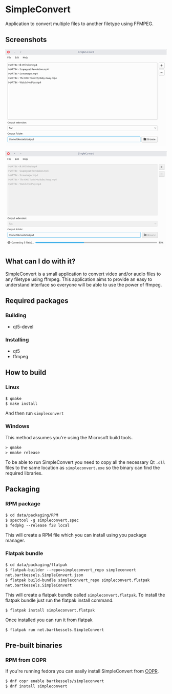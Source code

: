 # SimpleConvert

Application to convert multiple files to another filetype using FFMPEG.

## Screenshots

![SimpleConvert mainwindow](data/screenshots/mainwindow.png)

![SimpleConvert when converting files](data/screenshots/mainwindow_converting.png)

## What can I do with it?

SimpleConvert is a small application to convert video and/or
audio files to any filetype using ffmpeg. This application aims
to provide an easy to understand interface so everyone will be
able to use the power of ffmpeg.

## Required packages

### Building

- qt5-devel

### Installing

- qt5
- ffmpeg

## How to build

### Linux

```
$ qmake
$ make install
```

And then run `simpleconvert`

### Windows

This method assumes you're using the Microsoft build tools.

```
> qmake
> nmake release
```

To be able to run SimpleConvert you need to copy all the
necessary Qt `.dll` files to the same location as `simpleconvert.exe`
so the binary can find the required libraries.

## Packaging

### RPM package

```
$ cd data/packaging/RPM
$ spectool -g simpleconvert.spec
$ fedpkg --release f28 local
```

This will create a RPM file which you can install using you package manager.

### Flatpak bundle

```
$ cd data/packaging/flatpak
$ flatpak-builder --repo=simpleconvert_repo simpleconvert net.bartkessels.SimpleConvert.json
$ flatpak build-bundle simpleconvert_repo simpleconvert.flatpak net.bartkessels.SimpleConvert
```

This will create a flatpak bundle called `simpleconvert.flatpak`. To install the flatpak bundle
just run the flatpak install command.

```
$ flatpak install simpleconvert.flatpak
```

Once installed you can run it from flatpak

```
$ flatpak run net.bartkessels.SimpleConvert
```

## Pre-built binaries

### RPM from COPR

If you're running fedora you can easily install SimpleConvert from [COPR](https://copr.fedorainfracloud.org/coprs/bartkessels/simpleconvert/).

```
$ dnf copr enable bartkessels/simpleconvert
$ dnf install simpleconvert
```
